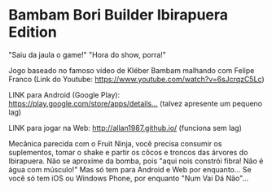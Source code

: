 # Bambam Bori Builder Ibirapuera Edition

"Saiu da jaula o game!" "Hora do show, porra!"

Jogo baseado no famoso vídeo de Kléber Bambam malhando com Felipe Franco 
(Link do Youtube: https://www.youtube.com/watch?v=6sJcrqzC5Lc)

LINK para Android (Google Play):
https://play.google.com/store/apps/details…
(talvez apresente um pequeno lag)

LINK para jogar na Web:
http://allan1987.github.io/
(funciona sem lag)

Mecânica parecida com o Fruit Ninja, você precisa consumir os suplementos, tomar o shake e partir os côcos e troncos das árvores do Ibirapuera. Não se aproxime da bomba, pois "aqui nois constrói fibra! Não é água com músculo!"
Mas só tem para Android e Web por enquanto... Se você só tem iOS ou Windows Phone, por enquanto "Num Vai Dá Não"...
